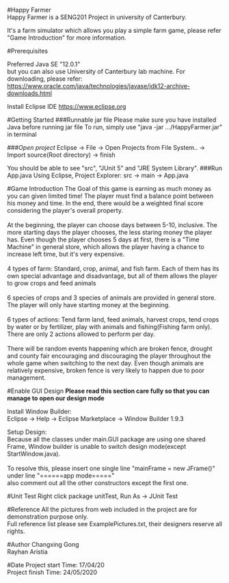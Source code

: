#Happy Farmer<br>
Happy Farmer is a SENG201 Project in university of Canterbury. 

It's a farm simulator which allows you play a simple farm game, 
please refer "Game Introduction" for more information.


#Prerequisites

Preferred Java SE "12.0.1" <br/>but you can also use University of Canterbury lab machine.
   For downloading, please refer: https://www.oracle.com/java/technologies/javase/jdk12-archive-downloads.html


Install Eclipse IDE https://www.eclipse.org

#Getting Started
###Runnable jar file
Please make sure you have installed Java before running jar file
To run, simply use "java -jar .../HappyFarmer.jar" in terminal

###_Open project_
Eclipse -> File -> Open Projects from File System.. -> Import source(Root directory) -> finish

You should be able to see "src", "JUnit 5" and "JRE System Library".
###Run App.java
Using Eclipse, Project Explorer: src -> main -> App.java

#Game Introduction
The Goal of this game is earning as much money as you can given limited time! The player must find a balance point between his money and time. In the end, there would be a weighted final score considering the player's overall property.<br/><br/>
At the beginning, the player can choose days between 5-10, inclusive. The more starting days the player chooses, the less staring money the player has. Even though the player chooses 5 days at first, there is a "Time Machine" in general store, which allows the player having a chance to increase left time, but it's very expensive.<br/><br/>
4 types of farm: Standard, crop, animal, and fish farm. Each of them has its own special advantage and disadvantage, but all of them allows the player to grow crops and feed animals<br/><br/>
6 species of crops and 3 species of animals are provided in general store. The player will only have starting money at the beginning.<br/><br/>
6 types of actions: Tend farm land, feed animals, harvest crops, tend crops by water or by fertilizer, play with animals and fishing(Fishing farm only). There are only 2 actions allowed to perform per day.<br/><br/>
There will be random events happening which are broken fence, drought and county fair encouraging and discouraging the player throughout the whole game when switching to the next day. Even though animals are relatively expensive, broken fence is very likely to happen due to poor management.

#Enable GUI Design
**Please read this section care fully so that you can manage to open our design mode**

Install Window Builder:
<br/>Eclipse -> Help -> Eclipse Marketplace -> Window Builder 1.9.3


Setup Design:
<br/>Because all the classes under main.GUI package are using one shared Frame, Window builder is unable to switch design mode(except StartWindow.java).
<br/><br/>To resolve this, please insert one single line "mainFrame = new JFrame()" under line "======app mode====="<br/> also comment out all the other constructors except the first one.
	
#Unit Test
Right click package unitTest, Run As -> JUnit Test

#Reference
All the pictures from web included in the project are for demonstration purpose only.<br/>
Full reference list please see ExamplePictures.txt, their designers reserve all rights.

#Author
Changxing Gong<br/>
Rayhan Aristia

#Date
Project start Time: 17/04/20<br/>
Project finish Time: 24/05/2020
